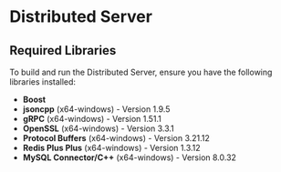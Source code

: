 # Distributed Server

## Required Libraries

To build and run the Distributed Server, ensure you have the following libraries installed:

- **Boost**
- **jsoncpp** (x64-windows) - Version 1.9.5
- **gRPC** (x64-windows) - Version 1.51.1
- **OpenSSL** (x64-windows) - Version 3.3.1
- **Protocol Buffers** (x64-windows) - Version 3.21.12
- **Redis Plus Plus** (x64-windows) - Version 1.3.12
- **MySQL Connector/C++** (x64-windows) - Version 8.0.32
